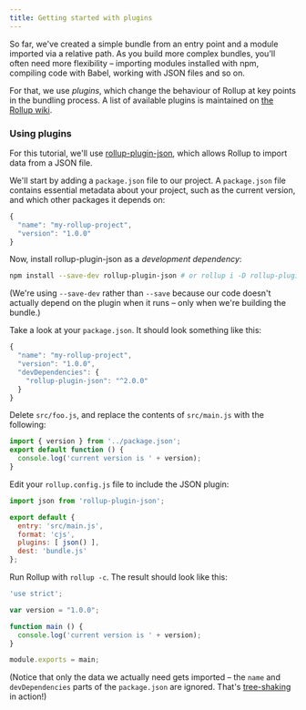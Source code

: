 ```yaml
---
title: Getting started with plugins
---
```


So far, we've created a simple bundle from an entry point and a module imported via a relative path. As you build more complex bundles, you'll often need more flexibility – importing modules installed with npm, compiling code with Babel, working with JSON files and so on.

For that, we use *plugins*, which change the behaviour of Rollup at key points in the bundling process. A list of available plugins is maintained on [the Rollup wiki](https://github.com/rollup/rollup/wiki/Plugins).

### Using plugins

For this tutorial, we'll use [rollup-plugin-json](https://github.com/rollup/rollup-plugin-json), which allows Rollup to import data from a JSON file.

We'll start by adding a `package.json` file to our project. A `package.json` file contains essential metadata about your project, such as the current version, and which other packages it depends on:

```js
{
  "name": "my-rollup-project",
  "version": "1.0.0"
}
```

Now, install rollup-plugin-json as a *development dependency*:

```bash
npm install --save-dev rollup-plugin-json # or rollup i -D rollup-plugin-json
```

(We're using `--save-dev` rather than `--save` because our code doesn't actually depend on the plugin when it runs – only when we're building the bundle.)

Take a look at your `package.json`. It should look something like this:

```js
{
  "name": "my-rollup-project",
  "version": "1.0.0",
  "devDependencies": {
    "rollup-plugin-json": "^2.0.0"
  }
}
```

Delete `src/foo.js`, and replace the contents of `src/main.js` with the following:

```js
import { version } from '../package.json';
export default function () {
  console.log('current version is ' + version);
}
```

Edit your `rollup.config.js` file to include the JSON plugin:

```js
import json from 'rollup-plugin-json';

export default {
  entry: 'src/main.js',
  format: 'cjs',
  plugins: [ json() ],
  dest: 'bundle.js'
};
```

Run Rollup with `rollup -c`. The result should look like this:

```js
'use strict';

var version = "1.0.0";

function main () {
  console.log('current version is ' + version);
}

module.exports = main;
```

(Notice that only the data we actually need gets imported – the `name` and `devDependencies` parts of the `package.json` are ignored. That's [tree-shaking](#what-is-tree-shaking-) in action!)
